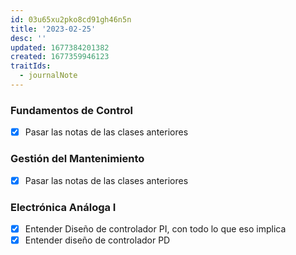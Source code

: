 ```yaml
---
id: 03u65xu2pko8cd91gh46n5n
title: '2023-02-25'
desc: ''
updated: 1677384201382
created: 1677359946123
traitIds:
  - journalNote
---
```

### Fundamentos de Control
- [X] Pasar las notas de las clases anteriores

### Gestión del Mantenimiento
- [X] Pasar las notas de las clases anteriores

### Electrónica Análoga I
- [X] Entender Diseño de controlador PI, con todo lo que eso implica
- [X] Entender diseño de controlador PD